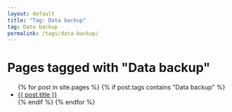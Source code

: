 ```yaml
---
layout: default
title: "Tag: Data backup"
tag: Data backup
permalink: /tags/data-backup/
---
```

<h1>Pages tagged with "Data backup"</h1>
<ul>
{% for post in site.pages %}
  {% if post.tags contains "Data backup" %}
  <li><a href="{{ post.url }}">{{ post.title }}</a></li>
  {% endif %}
{% endfor %}
</ul>
